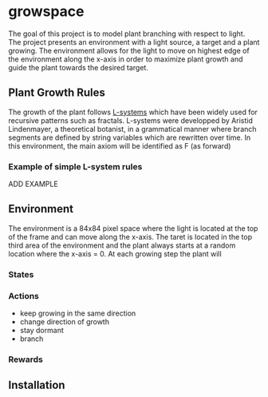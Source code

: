 # growspace
The goal of this project is to model plant branching with respect to light. The project presents an environment with a light source, a target and a plant growing.
The environment allows for the light to move on highest edge of the environment along the x-axis in order to maximize plant growth and guide the plant towards the desired target.

## Plant Growth Rules
The growth of the plant follows [L-systems](https://en.wikipedia.org/wiki/L-system) which have been widely used for recursive patterns such as fractals. L-systems were developped by Aristid Lindenmayer, a theoretical botanist, in a grammatical manner where branch segments are defined by string variables which are rewritten over time. 
In this environment, the main axiom will be identified as F (as forward)

### Example of simple L-system rules
ADD EXAMPLE

## Environment
The environment is a 84x84 pixel space where the light is located at the top of the frame and can move along the x-axis. The taret is located in the top third area of the environment and the plant always starts at a random location where the x-axis = 0. 
At each growing step the plant will 
### States

### Actions
- keep growing in the same direction
- change direction of growth
- stay dormant
- branch 

### Rewards 

## Installation

